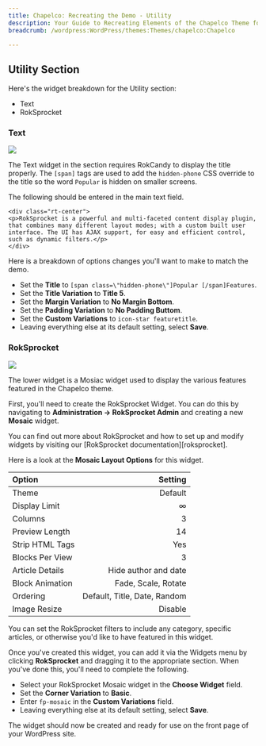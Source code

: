 ```yaml
---
title: Chapelco: Recreating the Demo - Utility
description: Your Guide to Recreating Elements of the Chapelco Theme for WordPress
breadcrumb: /wordpress:WordPress/themes:Themes/chapelco:Chapelco

---
```


Utility Section
-----

Here's the widget breakdown for the Utility section:

* Text
* RokSprocket

### Text

![][demo]

The Text widget in the section requires RokCandy to display the title properly. The `[span]` tags are used to add the `hidden-phone` CSS override to the title so the word `Popular` is hidden on smaller screens.

The following should be entered in the main text field.

~~~
<div class="rt-center">
<p>RokSprocket is a powerful and multi-faceted content display plugin, that combines many different layout modes; with a custom built user interface. The UI has AJAX support, for easy and efficient control, such as dynamic filters.</p>
</div>
~~~

Here is a breakdown of options changes you'll want to make to match the demo.

* Set the **Title** to `[span class=\"hidden-phone\"]Popular [/span]Features`.
* Set the **Title Variation** to **Title 5**.
* Set the **Margin Variation** to **No Margin Bottom**.
* Set the **Padding Variation** to **No Padding Buttom**.
* Set the **Custom Variations** to `icon-star featuretitle`.
* Leaving everything else at its default setting, select **Save**.

### RokSprocket

![][demo2]

The lower widget is a Mosiac widget used to display the various features featured in the Chapelco theme.

First, you'll need to create the RokSprocket Widget. You can do this by navigating to **Administration -> RokSprocket Admin** and creating a new **Mosaic** widget. 

You can find out more about RokSprocket and how to set up and modify widgets by visiting our [RokSprocket documentation][roksprocket].

Here is a look at the **Mosaic Layout Options** for this widget.

| Option          |                      Setting |  
| :-------------- | ---------------------------: |  
| Theme           |                      Default |  
| Display Limit   |                            ∞ |  
| Columns         |                            3 |  
| Preview Length  |                           14 |  
| Strip HTML Tags |                          Yes |  
| Blocks Per View |                            3 |  
| Article Details |         Hide author and date |  
| Block Animation |          Fade, Scale, Rotate |  
| Ordering        | Default, Title, Date, Random |  
| Image Resize    |                      Disable |  

You can set the RokSprocket filters to include any category, specific articles, or otherwise you'd like to have featured in this widget.

Once you've created this widget, you can add it via the Widgets menu by clicking **RokSprocket** and dragging it to the appropriate section. When you've done this, you'll need to complete the following.

* Select your RokSprocket Mosaic widget in the **Choose Widget** field.
* Set the **Corner Variation** to **Basic**.
* Enter `fp-mosaic` in the **Custom Variations** field.
* Leaving everything else at its default setting, select **Save**.

The widget should now be created and ready for use on the front page of your WordPress site.

[demo]: assets/demo_3.jpeg
[demo2]: assets/demo_4.jpeg